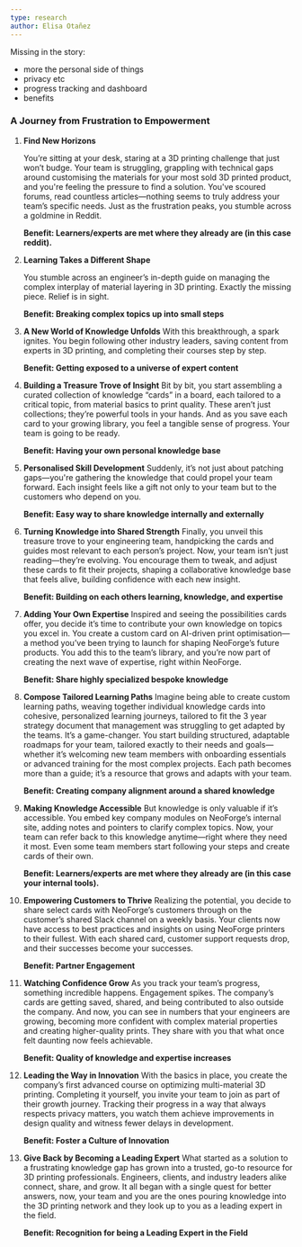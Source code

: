 ```yaml
---
type: research
author: Elisa Otañez
---
```

Missing in the story:

* more the personal side of things
* privacy etc
* progress tracking and dashboard
* benefits

### A Journey from Frustration to Empowerment


 1. **Find New Horizons**

    You’re sitting at your desk, staring at a 3D printing challenge that just won’t budge. Your team is struggling, grappling with technical gaps around customising the materials for your most sold 3D printed product, and you're feeling the pressure to find a solution. You've scoured forums, read countless articles—nothing seems to truly address your team’s specific needs. Just as the frustration peaks, you stumble across a goldmine in Reddit.

    
    **Benefit: Learners/experts are met where they already are (in this case reddit).**
 2. **Learning Takes a Different Shape**

    You stumble across an engineer’s in-depth guide on managing the complex interplay of material layering in 3D printing. Exactly the missing piece. Relief is in sight.

    
    **Benefit: Breaking complex topics up into small steps**

    
 3. **A New World of Knowledge Unfolds**
    With this breakthrough, a spark ignites. You begin following other industry leaders, saving content from experts in 3D printing, and completing their courses step by step.

    
    **Benefit: Getting exposed to a universe of expert content**

    
 4. **Building a Treasure Trove of Insight**
    Bit by bit, you start assembling a curated collection of knowledge “cards” in a board, each tailored to a critical topic, from material basics to print quality. These aren’t just collections; they’re powerful tools in your hands. And as you save each card to your growing library, you feel a tangible sense of progress. Your team is going to be ready.

    
    **Benefit: Having your own personal knowledge base**
 5. **Personalised Skill Development**
    Suddenly, it’s not just about patching gaps—you're gathering the knowledge that could propel your team forward. Each insight feels like a gift not only to your team but to the customers who depend on you.

    
    **Benefit: Easy way to share knowledge internally and externally**

    
 6. **Turning Knowledge into Shared Strength**
    Finally, you unveil this treasure trove to your engineering team, handpicking the cards and guides most relevant to each person’s project. Now, your team isn’t just reading—they’re evolving. You encourage them to tweak, and adjust these cards to fit their projects, shaping a collaborative knowledge base that feels alive, building confidence with each new insight.

    
    **Benefit: Building on each others learning, knowledge, and expertise**

    
 7. **Adding Your Own Expertise**
    Inspired and seeing the possibilities cards offer, you decide it’s time to contribute your own knowledge on topics you excel in. You create a custom card on AI-driven print optimisation—a method you’ve been trying to launch for shaping NeoForge’s future products. You add this to the team’s library, and you’re now part of creating the next wave of expertise, right within NeoForge.

    
    **Benefit: Share highly specialized bespoke knowledge**
 8. **Compose Tailored Learning Paths**
    Imagine being able to create custom learning paths, weaving together individual knowledge cards into cohesive, personalized learning journeys, tailored to fit the 3 year strategy document that management was struggling to get adapted by the teams. It’s a game-changer. You start building structured, adaptable roadmaps for your team, tailored exactly to their needs and goals—whether it’s welcoming new team members with onboarding essentials or advanced training for the most complex projects. Each path becomes more than a guide; it’s a resource that grows and adapts with your team.

    
    **Benefit: Creating company alignment around a shared knowledge**

    
 9. **Making Knowledge Accessible**
    But knowledge is only valuable if it’s accessible. You embed key company modules on NeoForge’s internal site, adding notes and pointers to clarify complex topics. Now, your team can refer back to this knowledge anytime—right where they need it most. Even some team members start following your steps and create cards of their own.

    
    **Benefit: Learners/experts are met where they already are (in this case your internal tools).**

    
10. **Empowering Customers to Thrive**
    Realizing the potential, you decide to share select cards with NeoForge’s customers through on the customer’s shared Slack channel on a weekly basis. Your clients now have access to best practices and insights on using NeoForge printers to their fullest. With each shared card, customer support requests drop, and their successes become your successes.

    
    **Benefit: Partner Engagement**

    
11. **Watching Confidence Grow**
    As you track your team’s progress, something incredible happens. Engagement spikes. The company’s cards are getting saved, shared, and being contributed to also outside the company. And now, you can see in numbers that your engineers are growing, becoming more confident with complex material properties and creating higher-quality prints. They share with you that what once felt daunting now feels achievable.

    
    **Benefit: Quality of knowledge and expertise increases**

    
12. **Leading the Way in Innovation**
    With the basics in place, you create the company’s first advanced course on optimizing multi-material 3D printing. Completing it yourself, you invite your team to join as part of their growth journey. Tracking their progress in a way that always respects privacy matters, you watch them achieve improvements in design quality and witness fewer delays in development.

    
    **Benefit: Foster a Culture of Innovation**
13. **Give Back by Becoming a Leading Expert**
    What started as a solution to a frustrating knowledge gap has grown into a trusted, go-to resource for 3D printing professionals. Engineers, clients, and industry leaders alike connect, share, and grow. It all began with a single quest for better answers, now, your team and you are the ones pouring knowledge into the 3D printing network and they look up to you as a leading expert in the field.
    
    **Benefit: Recognition for being a Leading Expert in the Field**

